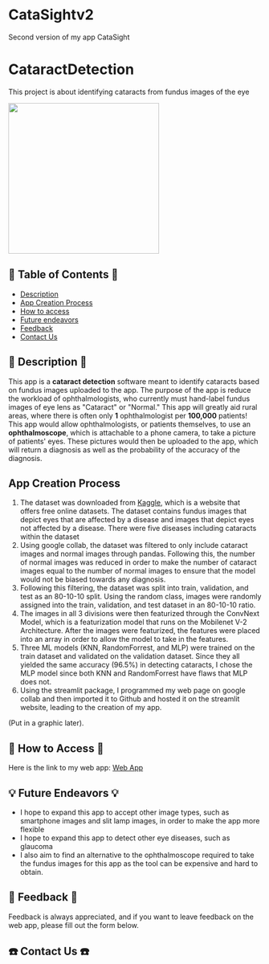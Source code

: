 # CataSightv2
Second version of my app CataSight
# CataractDetection
This project is about identifying cataracts from fundus images of the eye

<img src="images/2800_left.jpg" width="300" />

## :closed_book: Table of Contents :closed_book:
- [Description](#-description)
- [App Creation Process](#-app-creation-process)
- [How to access](#-how-to-access)
- [Future endeavors](#-future-endeavors)
- [Feedback](#-feedback)
- [Contact Us](#-contact-us)


## :iphone: Description :iphone:

This app is a **cataract detection** software meant to identify cataracts based on fundus images uploaded to the app. The purpose of the app is reduce the workload of ophthalmologists, who currently must hand-label fundus images of eye lens as "Cataract" or "Normal." This app will greatly aid rural areas, where there is often only **1** ophthalmologist per **100,000** patients! This app would allow ophthalmologists, or patients themselves, to use an **ophthalmoscope**, which is attachable to a phone camera, to take a picture of patients' eyes. These pictures would then be uploaded to the app, which will return a diagnosis as well as the probability of the accuracy of the diagnosis.



## App Creation Process 

1. The dataset was downloaded from [Kaggle](https://www.kaggle.com/datasets/andrewmvd/ocular-disease-recognition-odir5k), which is a website that offers free online datasets. The dataset contains fundus images that depict eyes that are affected by a disease and images that depict eyes not affected by a disease. There were five diseases including cataracts within the dataset 
2. Using google collab, the dataset was filtered to only include cataract images and normal images through pandas. Following this, the number of normal images was reduced in order to make the number of cataract images equal to the number of normal images to ensure that the model would not be biased towards any diagnosis.
3. Following this filtering, the dataset was split into train, validation, and test as an 80-10-10 split. Using the random class, images were randomly assigned into the train, validation, and test dataset in an 80-10-10 ratio.
4. The images in all 3 divisions were then featurized through the ConvNext Model, which is a featurization model that runs on the Mobilenet V-2 Architecture. After the images were featurized, the features were placed into an array in order to allow the model to take in the features.
5. Three ML models (KNN, RandomForrest, and MLP) were trained on the train dataset and validated on the validation dataset. Since they all yielded the same accuracy (96.5%) in detecting cataracts, I chose the MLP model since both KNN and RandomForrest have flaws that MLP does not.
6. Using the streamlit package, I programmed my web page on google collab and then imported it to Github and hosted it on the streamlit website, leading to the creation of my app.

(Put in a graphic later).





## :door: How to Access :door:
Here is the link to my web app:
[Web App](https://cataractdetection-7uyam4zpqgsfcopp6yscyn.streamlit.app/)



## :bulb: Future Endeavors :bulb:

- I hope to expand this app to accept other image types, such as smartphone images and slit lamp images, in order to make the app more flexible
- I hope to expand this app to detect other eye diseases, such as glaucoma
- I also aim to find an alternative to the ophthalmoscope required to take the fundus images for this app as the tool can be expensive and hard to obtain.

## :speech_balloon: Feedback :speech_balloon:
Feedback is always appreciated, and if you want to leave feedback on the web app, please fill out the form below.

## :phone: Contact Us :phone:

